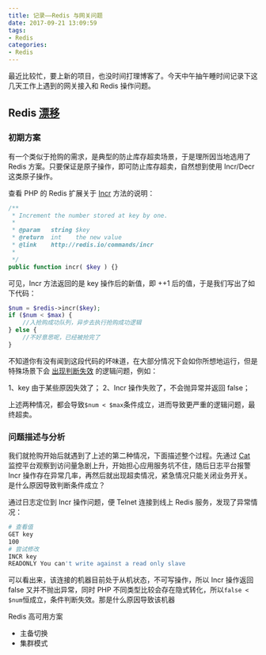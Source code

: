```yaml
---
title: 记录——Redis 与网关问题
date: 2017-09-21 13:09:59
tags:
- Redis
categories:
- Redis
---
```


最近比较忙，要上新的项目，也没时间打理博客了。今天中午抽午睡时间记录下这几天工作上遇到的网关接入和 Redis 操作问题。

<!--more-->

## Redis [漂移](http://www.cnblogs.com/mushroom/archive/2015/08/25/4752962.html)

### 初期方案

有一个类似于抢购的需求，是典型的防止库存超卖场景，于是理所因当地选用了 Redis 方案。只要保证是原子操作，即可防止库存超卖，自然想到使用 Incr/Decr 这类原子操作。

查看 PHP 的 Redis 扩展关于 [Incr](http://redis.io/commands/incr) 方法的说明：

```PHP
/**
 * Increment the number stored at key by one.
 *
 * @param   string $key
 * @return  int    the new value
 * @link    http://redis.io/commands/incr
 *      
 */
public function incr( $key ) {}
```

可见，Incr 方法返回的是 key 操作后的新值，即 ++1 后的值，于是我们写出了如下代码：

```PHP
$num = $redis->incr($key);
if ($num < $max) {
    //入抢购成功队列，异步去执行抢购成功逻辑
} else {
    //不好意思呢，已经被抢完了
}
```

不知道你有没有闻到这段代码的坏味道，在大部分情况下会如你所想地运行，但是特殊场景下会 [出现判断失效]() 的逻辑问题，例如：

1、key 由于某些原因失效了；
2、Incr 操作失败了，不会抛异常并返回 false；

上述两种情况，都会导致`$num < $max`条件成立，进而导致更严重的逻辑问题，最终超卖。

### 问题描述与分析

我们就抢购开始后就遇到了上述的第二种情况，下面描述整个过程。先通过 [Cat](https://github.com/dianping/cat) 监控平台观察到访问量急剧上升，开始担心应用服务坑不住，随后日志平台报警 Incr 操作存在异常几率，再然后就出现超卖情况，紧急情况只能关闭业务开关。是什么原因导致判断条件成立？

通过日志定位到 Incr 操作问题，便 Telnet 连接到线上 Redis 服务，发现了异常情况：

```Bash
# 查看值
GET key
100
# 尝试修改
INCR key
READONLY You can't write against a read only slave
```

可以看出来，该连接的机器目前处于从机状态，不可写操作，所以 Incr 操作返回 false 又并不抛出异常，同时 PHP 不同类型比较会存在隐式转化，所以`false < $num`恒成立，条件判断失效。那是什么原因导致该机器

Redis 高可用方案

* 主备切换
* 集群模式